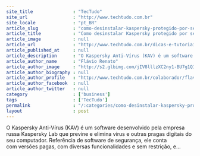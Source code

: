 ```yaml
---
site_title               : "TecTudo"
site_url                 : "http://www.techtudo.com.br"
site_locale              : "pt_BR"
article_slug             : "como-desinstalar-kaspersky-protegido-por-senha"
article_title            : "Como desinstalar Kaspersky protegido por senha"
article_image            : null
article_url              : "http://www.techtudo.com.br/dicas-e-tutoriais/noticia/2012/09/como-desinstalar-kaspersky-protegido-por-senha.html"
article_published_at     : null
article_description      : "O Kaspersky Anti-Vírus (KAV) é um software desenvolvido pela empresa russa Kaspersky Lab que previne e elimina vírus e outras pragas digitais do seu computador. Referência de software de segurança, ele conta com versões pagas, com diversas funcionalidades e sem restrição, e..."
article_author_name      : "Flávio Renato"
article_author_image     : "http://s2.glbimg.com/jIV8lllzXC2ny1-BU7g1Q1InxHY=/30x30/s2.glbimg.com/IgueH0l9vyiWZCRhpd2wrGwvWsM=/0x78:467x546/140x140/s.glbimg.com/po/tt2/f/original/2015/07/15/flavio-renato.png"
article_author_biography : null
article_author_profile   : "http://www.techtudo.com.br/colaborador/flavio-renato.html"
article_author_facebook  : null
article_author_twitter   : null
category                 : ['business']
tags                     : ['TecTudo']
permalink                : "/:categories/como-desinstalar-kaspersky-protegido-por-senha/"
layout                   : post
---
```


O Kaspersky Anti-Vírus (KAV) é um software desenvolvido pela empresa russa Kaspersky Lab que previne e elimina vírus e outras pragas digitais do seu computador. Referência de software de segurança, ele conta com versões pagas, com diversas funcionalidades e sem restrição, e...
